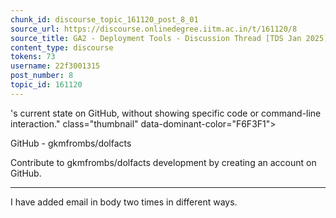 ```yaml
---
chunk_id: discourse_topic_161120_post_8_01
source_url: https://discourse.onlinedegree.iitm.ac.in/t/161120/8
source_title: GA2 - Deployment Tools - Discussion Thread [TDS Jan 2025]
content_type: discourse
tokens: 73
username: 22f3001315
post_number: 8
topic_id: 161120
---
```


's current state on GitHub, without showing specific code or command-line interaction." class="thumbnail" data-dominant-color="F6F3F1">

GitHub - gkmfrombs/dolfacts

Contribute to gkmfrombs/dolfacts development by creating an account on GitHub.

---

I have added email in body two times in different ways.

